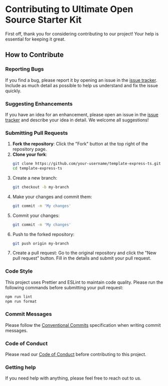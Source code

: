 # Contributing to Ultimate Open Source Starter Kit

First off, thank you for considering contributing to our project! Your help is essential for keeping it great.

## How to Contribute

### Reporting Bugs

If you find a bug, please report it by opening an issue in the [issue tracker](https://github.com/md-abid-hussain/template-express-ts/issues). Include as much detail as possible to help us understand and fix the issue quickly.

### Suggesting Enhancements

If you have an idea for an enhancement, please open an issue in the [issue tracker](https://github.com/md-abid-hussain/template-express-ts/issues) and describe your idea in detail. We welcome all suggestions!

### Submitting Pull Requests

1. **Fork the repository**: Click the "Fork" button at the top right of the repository page.
2. **Clone your fork**: 
   ```sh
   git clone https://github.com/your-username/template-express-ts.git
   cd template-express-ts
   ```
3. Create a new branch:
    ```sh
    git checkout -b my-branch
    ```
4. Make your changes and commit them:
    ```sh
    git commit -m 'My changes'
    ```
5. Commit your changes:
    ```sh
    git commit -m 'My changes'
    ```
6. Push to the forked repository:
    ```sh
    git push origin my-branch
    ```
7. Create a pull request: Go to the original repository and click the "New pull request" button. Fill in the details and submit your pull request.

### Code Style
This project uses Prettier and ESLint to maintain code quality. Please run the following commands before submitting your pull request:
```sh
npm run lint
npm run format
```

### Commit Messages
Please follow the [Conventional Commits](https://www.conventionalcommits.org/en/v1.0.0/) specification when writing commit messages.

### Code of Conduct
Please read our [Code of Conduct](CODE_OF_CONDUCT.md) before contributing to this project.

### Getting help
If you need help with anything, please feel free to reach out to us.